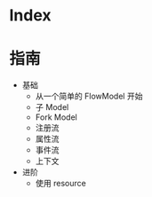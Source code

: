 # Index

<Navigate replace to="/learn"></Navigate>

# 指南

- 基础
  - 从一个简单的 FlowModel 开始
  - 子 Model
  - Fork Model
  - 注册流
  - 属性流
  - 事件流
  - 上下文
- 进阶
  - 使用 resource
